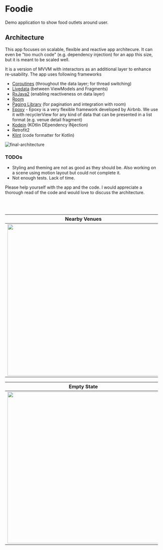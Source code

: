 # Foodie
Demo application to show food outlets around user.


## Architecture

This app focuses on scalable, flexible and reactive app architecure. It can even be "too much code" (e.g. dependency injection) for an app this size, but it is meant to be scaled well.

It is a version of MVVM with interactors as an additional layer to enhance re-usability. The app uses following frameworks


* [Coroutines](https://kotlinlang.org/docs/reference/coroutines-overview.html) (throughout the data layer; for thread switching)
* [Livedata](https://developer.android.com/topic/libraries/architecture/livedata) (between ViewModels and Fragments)
* [RxJava2](https://github.com/ReactiveX/RxJava) (enabling reactiveness on data layer)
* [Room](https://developer.android.com/topic/libraries/architecture/room)
* [Paging Library](https://developer.android.com/topic/libraries/architecture/paging/) (for pagination and integration with room)
* [Epoxy](https://github.com/airbnb/epoxy) - Epoxy is a very flexible framework developed by Airbnb. We use it with recyclerView for any kind of data that can be presented in a list format (e.g. venue detail fragment)
* [Kodein](https://kodein.org) (KOtlin DEpendency INjection)
* Retrofit2
* [Klint](https://github.com/shyiko/ktlint) (code formatter for Kotlin)


![final-architecture](https://user-images.githubusercontent.com/6247940/50480774-0e71d980-0a04-11e9-90fc-89c9fdfb4115.png)


### TODOs
* Styling and theming are not as good as they should be. Also working on a scene using motion layout but could not complete it.
* Not enough tests. Lack of time.


Please help yourself with the app and the code. I would appreciate a thorough read of the code and would love to discuss the architecture.

</br></br>

Nearby Venues             |  Venue Detail
:-------------------------:|:-------------------------:
<img src="https://user-images.githubusercontent.com/6247940/50457454-a67aaf00-0981-11e9-91b3-4723b9d86f42.png" width="500">  |  <img src="https://user-images.githubusercontent.com/6247940/50457472-c1e5ba00-0981-11e9-9831-d19e5a31e319.png" width="500">



Empty State            |  Permission popup
:-------------------------:|:-------------------------:
<img src="https://user-images.githubusercontent.com/6247940/50457625-d70f1880-0982-11e9-9db3-ad4ba2f2e41f.png" width="500">  |  <img src="https://user-images.githubusercontent.com/6247940/50457652-2f461a80-0983-11e9-9847-19502f3697ed.png" width="500">

